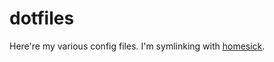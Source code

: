 # dotfiles

Here're my various config files. I'm symlinking with [homesick](https://github.com/technicalpickles/homesick).
